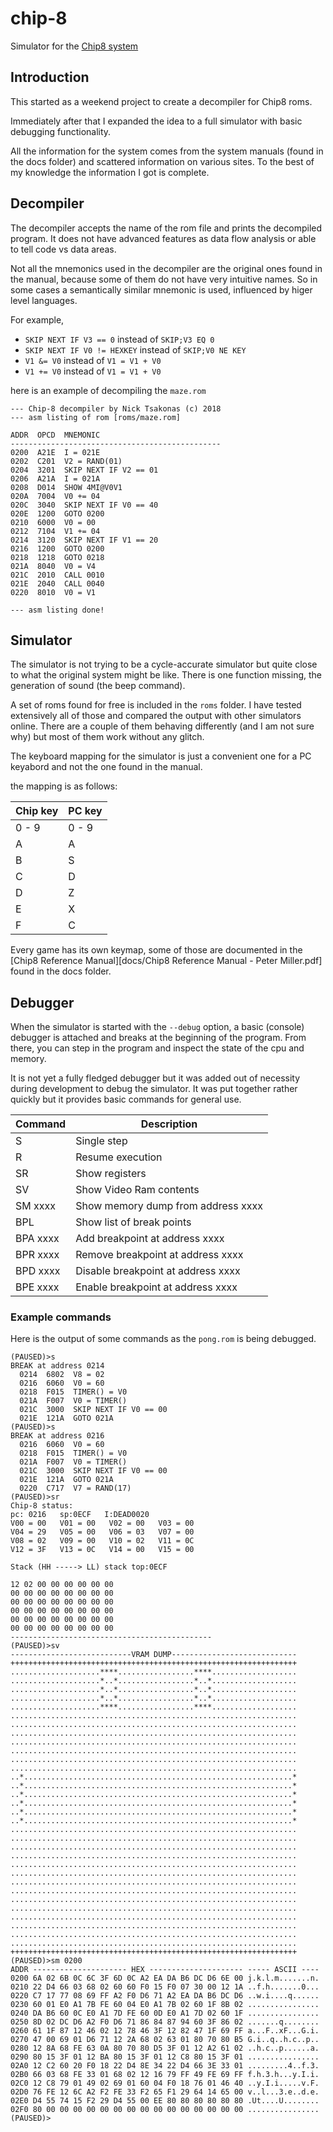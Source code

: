# chip-8
Simulator for the [Chip8 system](https://en.wikipedia.org/wiki/CHIP-8)

## Introduction
This started as a weekend project to create a decompiler for Chip8 roms. 

Immediately after that I expanded the idea to a full simulator with basic debugging functionality.

All the information for the system comes from the system manuals (found in the docs folder) and scattered information on various sites.
To the best of my knowledge the information I got is complete.

## Decompiler
The decompiler accepts the name of the rom file and prints the decompiled program.
It does not have advanced features as data flow analysis or able to tell code vs data areas.

Not all the mnemonics used in the decompiler are the original ones found in the manual, because some of them do not have very intuitive names. 
So in some cases a semantically similar mnemonic is used, influenced by higer level languages. 

For example, 
- `SKIP NEXT IF V3 == 0` instead of `SKIP;V3 EQ 0`
- `SKIP NEXT IF V0 != HEXKEY` instead of `SKIP;V0 NE KEY`
- `V1 &= V0` instead of `V1 = V1 + V0`
- `V1 += V0` instead of `V1 = V1 + V0`

here is an example of decompiling the `maze.rom`

```
--- Chip-8 decompiler by Nick Tsakonas (c) 2018
--- asm listing of rom [roms/maze.rom]

ADDR  OPCD  MNEMONIC
-----------------------------------------------
0200  A21E  I = 021E
0202  C201  V2 = RAND(01)
0204  3201  SKIP NEXT IF V2 == 01
0206  A21A  I = 021A
0208  D014  SHOW 4MI@V0V1
020A  7004  V0 += 04
020C  3040  SKIP NEXT IF V0 == 40
020E  1200  GOTO 0200
0210  6000  V0 = 00
0212  7104  V1 += 04
0214  3120  SKIP NEXT IF V1 == 20
0216  1200  GOTO 0200
0218  1218  GOTO 0218
021A  8040  V0 = V4
021C  2010  CALL 0010
021E  2040  CALL 0040
0220  8010  V0 = V1

--- asm listing done!
```


## Simulator
The simulator is not trying to be a cycle-accurate simulator but quite close to what the original system might be like.
There is one function missing, the generation of sound (the beep command).

A set of roms found for free is included in the `roms` folder. I have tested extensively all of those and compared the output 
with other simulators online. There are a couple of them behaving differently (and I am not sure why) but most of them work without
any glitch.

The keyboard mapping for the simulator is just a convenient one for a PC keyabord and not the one found in the manual.

the mapping is as follows:

|Chip key| PC key|
|---|---|
| 0 - 9 | 0 - 9|
| A | A|
| B | S|
| C | D|
| D | Z|
| E | X|
| F | C|


Every game has its own keymap, some of those are documented in the [Chip8 Reference Manual][docs/Chip8 Reference Manual - Peter Miller.pdf] 
found in the docs folder.

## Debugger

When the simulator is started with the `--debug` option, a basic (console) debugger is attached and breaks at the beginning of the program.
From there, you can step in the program and inspect the state of the cpu and memory.

It is not yet a fully fledged debugger but it was added out of necessity during development to debug the simulator.
It was put together rather quickly but it provides basic commands for general use.

|Command| Description|
|---|---|
| S | Single step|
| R | Resume execution|
| SR | Show registers|
| SV | Show Video Ram contents|
|SM xxxx| Show memory dump from address xxxx|
|BPL|Show list of break points|
|BPA xxxx|Add breakpoint at address xxxx|
|BPR xxxx|Remove breakpoint at address xxxx|
|BPD xxxx|Disable breakpoint at address xxxx|
|BPE xxxx|Enable breakpoint at address xxxx|

### Example commands
Here is the output of some commands as the `pong.rom` is being debugged.

```
(PAUSED)>s
BREAK at address 0214
  0214  6802  V8 = 02
  0216  6060  V0 = 60
  0218  F015  TIMER() = V0
  021A  F007  V0 = TIMER()
  021C  3000  SKIP NEXT IF V0 == 00
  021E  121A  GOTO 021A
(PAUSED)>s
BREAK at address 0216
  0216  6060  V0 = 60
  0218  F015  TIMER() = V0
  021A  F007  V0 = TIMER()
  021C  3000  SKIP NEXT IF V0 == 00
  021E  121A  GOTO 021A
  0220  C717  V7 = RAND(17)
(PAUSED)>sr
Chip-8 status:
pc: 0216   sp:0ECF   I:DEAD0020
V00 = 00   V01 = 00   V02 = 00   V03 = 00
V04 = 29   V05 = 00   V06 = 03   V07 = 00
V08 = 02   V09 = 00   V10 = 02   V11 = 0C
V12 = 3F   V13 = 0C   V14 = 00   V15 = 00

Stack (HH -----> LL) stack top:0ECF

12 02 00 00 00 00 00 00 
00 00 00 00 00 00 00 00 
00 00 00 00 00 00 00 00 
00 00 00 00 00 00 00 00 
00 00 00 00 00 00 00 00 
00 00 00 00 00 00 00 00 
---------------------------------------------
(PAUSED)>sv
---------------------------VRAM DUMP----------------------------
++++++++++++++++++++++++++++++++++++++++++++++++++++++++++++++++
....................****.................****...................
....................*..*.................*..*...................
....................*..*.................*..*...................
....................*..*.................*..*...................
....................****.................****...................
................................................................
................................................................
................................................................
................................................................
................................................................
................................................................
................................................................
..*............................................................*
..*............................................................*
..*............................................................*
..*............................................................*
..*............................................................*
..*............................................................*
................................................................
................................................................
................................................................
................................................................
................................................................
................................................................
................................................................
................................................................
................................................................
................................................................
................................................................
................................................................
................................................................
................................................................
++++++++++++++++++++++++++++++++++++++++++++++++++++++++++++++++
(PAUSED)>sm 0200
ADDR --------------------- HEX --------------------- ----- ASCII ----
0200 6A 02 6B 0C 6C 3F 6D 0C A2 EA DA B6 DC D6 6E 00 j.k.l.m.......n.
0210 22 D4 66 03 68 02 60 60 F0 15 F0 07 30 00 12 1A ..f.h.......0...
0220 C7 17 77 08 69 FF A2 F0 D6 71 A2 EA DA B6 DC D6 ..w.i....q......
0230 60 01 E0 A1 7B FE 60 04 E0 A1 7B 02 60 1F 8B 02 ................
0240 DA B6 60 0C E0 A1 7D FE 60 0D E0 A1 7D 02 60 1F ................
0250 8D 02 DC D6 A2 F0 D6 71 86 84 87 94 60 3F 86 02 .......q........
0260 61 1F 87 12 46 02 12 78 46 3F 12 82 47 1F 69 FF a...F..xF...G.i.
0270 47 00 69 01 D6 71 12 2A 68 02 63 01 80 70 80 B5 G.i..q..h.c..p..
0280 12 8A 68 FE 63 0A 80 70 80 D5 3F 01 12 A2 61 02 ..h.c..p......a.
0290 80 15 3F 01 12 BA 80 15 3F 01 12 C8 80 15 3F 01 ................
02A0 12 C2 60 20 F0 18 22 D4 8E 34 22 D4 66 3E 33 01 .........4..f.3.
02B0 66 03 68 FE 33 01 68 02 12 16 79 FF 49 FE 69 FF f.h.3.h...y.I.i.
02C0 12 C8 79 01 49 02 69 01 60 04 F0 18 76 01 46 40 ..y.I.i.....v.F.
02D0 76 FE 12 6C A2 F2 FE 33 F2 65 F1 29 64 14 65 00 v..l...3.e..d.e.
02E0 D4 55 74 15 F2 29 D4 55 00 EE 80 80 80 80 80 80 .Ut....U........
02F0 80 00 00 00 00 00 00 00 00 00 00 00 00 00 00 00 ................
(PAUSED)>
